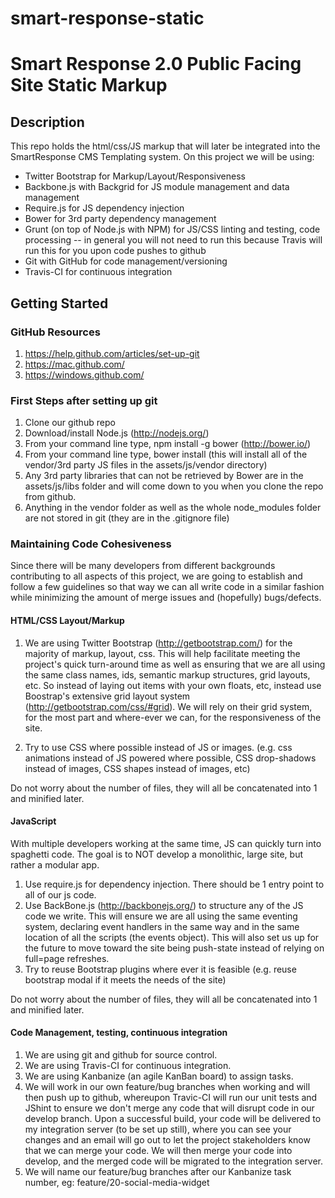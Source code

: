 smart-response-static
=====================

# Smart Response 2.0 Public Facing Site Static Markup

## Description

This repo holds the html/css/JS markup that will later be integrated into the SmartResponse CMS Templating system. On this project we will be using:
* Twitter Bootstrap for Markup/Layout/Responsiveness
* Backbone.js with Backgrid for JS module management and data management
* Require.js for JS dependency injection
* Bower for 3rd party dependency management
* Grunt (on top of Node.js with NPM) for JS/CSS linting and testing, code processing -- in general you will not need to run this because Travis will run this for you upon code pushes to github
* Git with GitHub for code management/versioning
* Travis-CI for continuous integration

## Getting Started

### GitHub Resources
1. https://help.github.com/articles/set-up-git
2. https://mac.github.com/
3. https://windows.github.com/

### First Steps after setting up git
1. Clone our github repo
2. Download/install Node.js (http://nodejs.org/)
3. From your command line type, npm install -g bower (http://bower.io/)
4. From your command line type, bower install (this will install all of the vendor/3rd party JS files in the assets/js/vendor directory)
5. Any 3rd party libraries that can not be retrieved by Bower are in the assets/js/libs folder and will come down to you when you clone the repo from github.
6. Anything in the vendor folder as well as the whole node_modules folder are not stored in git (they are in the .gitignore file)

### Maintaining Code Cohesiveness

Since there will be many developers from different backgrounds contributing to all aspects of this project, we are going to establish and follow a few guidelines so that way we can all write code in a similar fashion while minimizing the amount of merge issues and (hopefully) bugs/defects.

#### HTML/CSS Layout/Markup

1. We are using Twitter Bootstrap (http://getbootstrap.com/) for the majority of markup, layout, css. This will help facilitate meeting the project's quick turn-around time as well as ensuring that we are all using the same class names, ids, semantic markup structures, grid layouts, etc. So instead of laying out items with your own floats, etc, instead use Boostrap's extensive grid layout system (http://getbootstrap.com/css/#grid). We will rely on their grid system, for the most part and where-ever we can, for the responsiveness of the site.

2. Try to use CSS where possible instead of JS or images. (e.g. css animations instead of JS powered where possible, CSS drop-shadows instead of images, CSS shapes instead of images, etc)

Do not worry about the number of files, they will all be concatenated into 1 and minified later.

#### JavaScript

With multiple developers working at the same time, JS can quickly turn into spaghetti code. The goal is to NOT develop a monolithic, large site, but rather a modular app.

1. Use require.js for dependency injection. There should be 1 entry point to all of our js code.
2. Use BackBone.js (http://backbonejs.org/) to structure any of the JS code we write. This will ensure we are all using the same eventing system, declaring event handlers in the same way and in the same location of all the scripts (the events object). This will also set us up for the future to move toward the site being push-state instead of relying on full=page refreshes.
3. Try to reuse Bootstrap plugins where ever it is feasible (e.g. reuse bootstrap modal if it meets the needs of the site)

Do not worry about the number of files, they will all be concatenated into 1 and minified later.

#### Code Management, testing, continuous integration
1. We are using git and github for source control.
2. We are using Travis-CI for continuous integration.
3. We are using Kanbanize (an agile KanBan board) to assign tasks.
3. We will work in our own feature/bug branches when working and will then push up to github, whereupon Travic-CI will run our unit tests and JShint to ensure we don't merge any code that will disrupt code in our develop branch. Upon a successful build, your code will be delivered to my integration server (to be set up still), where you can see your changes and an email will go out to let the project stakeholders know that we can merge your code. We will then merge your code into develop, and the merged code will be migrated to the integration server.
4. We will name our feature/bug branches after our Kanbanize task number, eg: feature/20-social-media-widget

